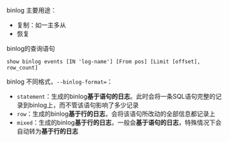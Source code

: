 binlog 主要用途：
- 复制：如一主多从
- 恢复

binlog的查询语句
```mysql
show binlog events [IN 'log-name'] [From pos] [Limit [offset], row_count]
```

binlog 不同格式，`--binlog-format=`：
- `statement`：生成的binlog**基于语句的日志**。此时会将一条SQL语句完整的记录到binlog上，而不管该语句影响了多少记录
- `row`：生成的binlog**基于行的日志**，会将该语句所改动的全部信息都记录上
- `mixed`：生成的binlog**基于行的日志**，一般会**基于语句的日志**，特殊情况下会自动转为**基于行的日志**

